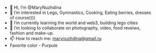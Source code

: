 - 👋 Hi, I’m @MaryNuzhdina
- 👀 I’m interested in Lego, Gymnastics, Cooking, Eating berries, dresses of course))))
- 🌱 I’m currently learning the world and web3, building lego cities
- 💞️ I’m looking to collaborate on photography, video, food reveiws, fashion and make-up.
- 📫 How to reach me: marynuzhdina@gmail.ru
- Favorite color - Purpule
